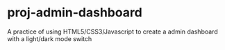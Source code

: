 # proj-admin-dashboard

A practice of using HTML5/CSS3/Javascript to create a admin dashboard with a light/dark mode switch